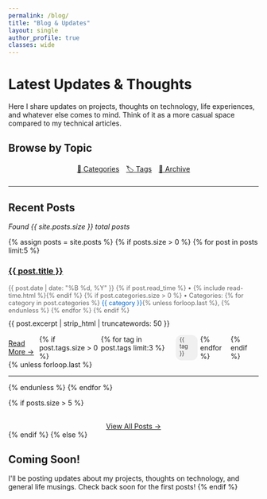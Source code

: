 ```yaml
---
permalink: /blog/
title: "Blog & Updates"
layout: single
author_profile: true
classes: wide
---
```


# Latest Updates & Thoughts

Here I share updates on projects, thoughts on technology, life experiences, and whatever else comes to mind. Think of it as a more casual space compared to my technical articles.

## Browse by Topic
<div class="browse-options">
  <a href="/categories/" class="btn btn--primary">📁 Categories</a>
  <a href="/tags/" class="btn btn--info">🏷️ Tags</a>
  <a href="/year-archive/" class="btn btn--inverse">📅 Archive</a>
</div>

---

## Recent Posts

<!-- Debug: Show post count -->
<p><em>Found {{ site.posts.size }} total posts</em></p>

<!-- Posts will be listed here by Jekyll with pagination -->
<div class="blog-posts">
{% assign posts = site.posts %}
{% if posts.size > 0 %}
  {% for post in posts limit:5 %}
    <article class="blog-post">
      <h3><a href="{{ post.url | relative_url }}">{{ post.title }}</a></h3>
      <p class="post-meta">
        <time datetime="{{ post.date | date_to_xmlschema }}">{{ post.date | date: "%B %d, %Y" }}</time>
        {% if post.read_time %} • {% include read-time.html %}{% endif %}
        {% if post.categories.size > 0 %}
          • Categories: 
          {% for category in post.categories %}
            <a href="/categories/#{{ category | slugify }}" class="category-link">{{ category }}</a>{% unless forloop.last %}, {% endunless %}
          {% endfor %}
        {% endif %}
      </p>
      <div class="post-excerpt">
        {{ post.excerpt | strip_html | truncatewords: 50 }}
      </div>
      <div class="post-actions">
        <a href="{{ post.url | relative_url }}" class="btn btn--primary">Read More →</a>
        {% if post.tags.size > 0 %}
          <div class="post-tags">
            {% for tag in post.tags limit:3 %}
              <span class="tag">{{ tag }}</span>
            {% endfor %}
          </div>
        {% endif %}
      </div>
    </article>
    {% unless forloop.last %}<hr>{% endunless %}
  {% endfor %}
  
  {% if posts.size > 5 %}
    <div class="pagination-wrapper">
      <a href="/year-archive/" class="btn btn--large btn--info">View All Posts →</a>
    </div>
  {% endif %}
{% else %}
  ## Coming Soon!
  I'll be posting updates about my projects, thoughts on technology, and general life musings. Check back soon for the first posts!
{% endif %}
</div>

<style>
.browse-options {
  margin: 20px 0;
  text-align: center;
}
.browse-options .btn {
  margin: 5px;
}
.post-meta {
  color: #666;
  font-size: 0.9em;
  margin-bottom: 10px;
}
.category-link {
  color: #0066cc;
  text-decoration: none;
}
.category-link:hover {
  text-decoration: underline;
}
.post-actions {
  display: flex;
  justify-content: space-between;
  align-items: center;
  margin-top: 15px;
}
.post-tags {
  display: flex;
  gap: 5px;
}
.tag {
  background: #f0f0f0;
  color: #333;
  padding: 2px 8px;
  border-radius: 12px;
  font-size: 0.8em;
}
.pagination-wrapper {
  text-align: center;
  margin-top: 30px;
}
</style>
